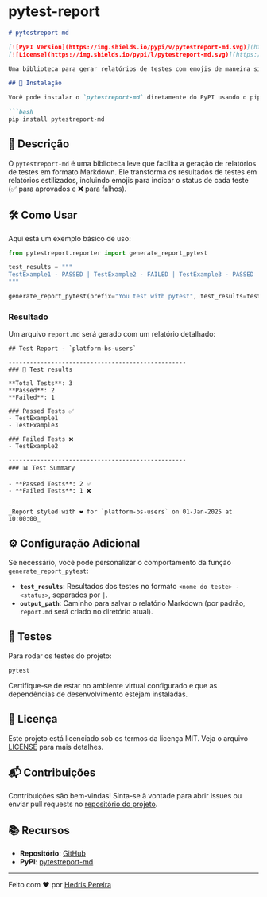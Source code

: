 # pytest-report

```markdown
# pytestreport-md

[![PyPI Version](https://img.shields.io/pypi/v/pytestreport-md.svg)](https://pypi.org/project/pytestreport-md/)
[![License](https://img.shields.io/pypi/l/pytestreport-md.svg)](https://opensource.org/licenses/MIT)

Uma biblioteca para gerar relatórios de testes com emojis de maneira simples e estilizada!

## 🚀 Instalação

Você pode instalar o `pytestreport-md` diretamente do PyPI usando o pip:

```bash
pip install pytestreport-md
```

## 📄 Descrição

O `pytestreport-md` é uma biblioteca leve que facilita a geração de relatórios de testes em formato Markdown. Ele transforma os resultados de testes em relatórios estilizados, incluindo emojis para indicar o status de cada teste (✅ para aprovados e ❌ para falhos).

## 🛠️ Como Usar

Aqui está um exemplo básico de uso:

```python
from pytestreport.reporter import generate_report_pytest

test_results = """
TestExample1 - PASSED | TestExample2 - FAILED | TestExample3 - PASSED
"""

generate_report_pytest(prefix="You test with pytest", test_results=test_results, output_path="report.md")
```

### Resultado

Um arquivo `report.md` será gerado com um relatório detalhado:

```
## Test Report - `platform-bs-users`

--------------------------------------------------
### 📝 Test results

**Total Tests**: 3  
**Passed**: 2  
**Failed**: 1  

### Passed Tests ✅
- TestExample1
- TestExample3

### Failed Tests ❌
- TestExample2

--------------------------------------------------
### 📊 Test Summary

- **Passed Tests**: 2 ✅
- **Failed Tests**: 1 ❌

---
_Report styled with ❤️ for `platform-bs-users` on 01-Jan-2025 at 10:00:00_
```

## ⚙️ Configuração Adicional

Se necessário, você pode personalizar o comportamento da função `generate_report_pytest`:

- **`test_results`**: Resultados dos testes no formato `<nome do teste> - <status>`, separados por `|`.
- **`output_path`**: Caminho para salvar o relatório Markdown (por padrão, `report.md` será criado no diretório atual).

## 🧪 Testes

Para rodar os testes do projeto:

```bash
pytest
```

Certifique-se de estar no ambiente virtual configurado e que as dependências de desenvolvimento estejam instaladas.

## 📝 Licença

Este projeto está licenciado sob os termos da licença MIT. Veja o arquivo [LICENSE](LICENSE) para mais detalhes.

## 📬 Contribuições

Contribuições são bem-vindas! Sinta-se à vontade para abrir issues ou enviar pull requests no [repositório do projeto](https://github.com/Hedriss10/pytest-report).

## 📚 Recursos

- **Repositório**: [GitHub](https://github.com/Hedriss10/pytest-report)
- **PyPI**: [pytestreport-md](https://pypi.org/project/pytestreport-md/)

---

Feito com ❤️ por [Hedris Pereira](https://github.com/Hedriss10)

